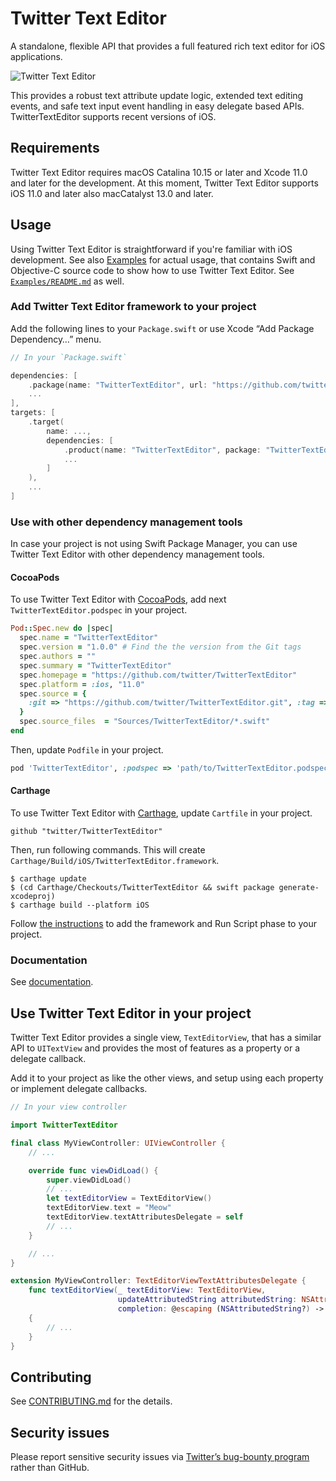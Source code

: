 # Twitter Text Editor

A standalone, flexible API that provides a full featured rich text editor for iOS applications.

![Twitter Text Editor](Resources/TwitterTextEditor.png)

This provides a robust text attribute update logic, extended text editing events, and safe text input event handling in easy delegate based APIs.
TwitterTextEditor supports recent versions of iOS.

## Requirements

Twitter Text Editor requires macOS Catalina 10.15 or later and Xcode 11.0 and later for the development.
At this moment, Twitter Text Editor supports iOS 11.0 and later also macCatalyst 13.0 and later.


## Usage

Using Twitter Text Editor is straightforward if you're familiar with iOS development. See 
also [Examples](Examples/) for actual usage, that contains Swift and Objective-C source code 
to show how to use Twitter Text Editor. See [`Examples/README.md`](Examples/README.md) as well.

### Add Twitter Text Editor framework to your project

Add the following lines to your `Package.swift` or use Xcode “Add Package Dependency…” menu.

```swift
// In your `Package.swift`

dependencies: [
    .package(name: "TwitterTextEditor", url: "https://github.com/twitter/TwitterTextEditor", ...),
    ...
],
targets: [
    .target(
        name: ...,
        dependencies: [
            .product(name: "TwitterTextEditor", package: "TwitterTextEditor"),
            ...
        ]
    ),
    ...
]
```

### Use with other dependency management tools

In case your project is not using Swift Package Manager,
you can use Twitter Text Editor with other dependency management tools.

#### CocoaPods

To use Twitter Text Editor with [CocoaPods](https://cocoapods.org/), add next `TwitterTextEditor.podspec` in your project.

```ruby
Pod::Spec.new do |spec|
  spec.name = "TwitterTextEditor"
  spec.version = "1.0.0" # Find the the version from the Git tags
  spec.authors = ""
  spec.summary = "TwitterTextEditor"
  spec.homepage = "https://github.com/twitter/TwitterTextEditor"
  spec.platform = :ios, "11.0"
  spec.source = {
    :git => "https://github.com/twitter/TwitterTextEditor.git", :tag => "#{spec.version}"
  }
  spec.source_files  = "Sources/TwitterTextEditor/*.swift"
end
```

Then, update `Podfile` in your project.

```ruby
pod 'TwitterTextEditor', :podspec => 'path/to/TwitterTextEditor.podspec'
```

#### Carthage

To use Twitter Text Editor with [Carthage](https://github.com/Carthage/Carthage), update `Cartfile` in your project.

```
github "twitter/TwitterTextEditor"
```

Then, run following commands. This will create `Carthage/Build/iOS/TwitterTextEditor.framework`.

```
$ carthage update
$ (cd Carthage/Checkouts/TwitterTextEditor && swift package generate-xcodeproj)
$ carthage build --platform iOS
```

Follow [the instructions](https://github.com/Carthage/Carthage#if-youre-building-for-ios-tvos-or-watchos)
to add the framework and Run Script phase to your project.

### Documentation

See [documentation](https://twitter.github.io/TwitterTextEditor/doc/).


## Use Twitter Text Editor in your project

Twitter Text Editor provides a single view, `TextEditorView`, that has a similar API
to `UITextView` and provides the most of features as a property or a delegate callback.

Add it to your project as like the other views, and setup using each property or implement delegate callbacks.

```swift
// In your view controller

import TwitterTextEditor

final class MyViewController: UIViewController {
    // ...

    override func viewDidLoad() {
        super.viewDidLoad()
        // ...
        let textEditorView = TextEditorView()
        textEditorView.text = "Meow"
        textEditorView.textAttributesDelegate = self
        // ...
    }

    // ...
}

extension MyViewController: TextEditorViewTextAttributesDelegate {
    func textEditorView(_ textEditorView: TextEditorView,
                        updateAttributedString attributedString: NSAttributedString,
                        completion: @escaping (NSAttributedString?) -> Void)
    {
        // ...
    }
}
```


## Contributing

See [CONTRIBUTING.md](CONTRIBUTING.md) for the details.


## Security issues

Please report sensitive security issues via [Twitter’s bug-bounty program](https://hackerone.com/twitter) rather than GitHub.
